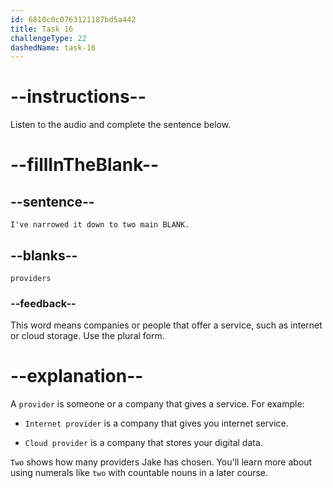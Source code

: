 ```yaml
---
id: 6810c0c0763121187bd5a442
title: Task 16
challengeType: 22
dashedName: task-16
---
```


<!-- (Audio) Jake: I've narrowed it down to two main providers. -->

# --instructions--

Listen to the audio and complete the sentence below.

# --fillInTheBlank--

## --sentence--

`I've narrowed it down to two main BLANK.`

## --blanks--

`providers`

### --feedback--

This word means companies or people that offer a service, such as internet or cloud storage. Use the plural form.

# --explanation--

A `provider` is someone or a company that gives a service. For example:

- `Internet provider` is a company that gives you internet service.

- `Cloud provider` is a company that stores your digital data.

`Two` shows how many providers Jake has chosen. You'll learn more about using numerals like `two` with countable nouns in a later course.
